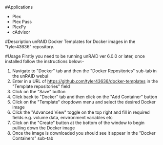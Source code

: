 #Applications
* Plex
* Plex Pass
* PlexPy
* cAdvisor

#Description
unRAID Docker Templates for Docker images in the "tyler43636" repository.

#Usage
Firstly you need to be running unRAID ver 6.0.0 or later, once installed follow the instructions below:-

1. Navigate to "Docker" tab and then the "Docker Repositories" sub-tab in the unRAID webui
2. Enter in a URL of https://github.com/tyler43636/docker-templates in the "Template repositories" field
3. Click on the "Save" button
4. Click back to "Docker" tab and then click on the "Add Container" button
5. Click on the "Template" dropdown menu and select the desired Docker image
6. Click the "Advanced View" toggle on the top right and fill in required fields e.g. volume data, environment variables etc
7. Click on the "Create" button at the bottom of the window to begin pulling down the Docker image
8. Once the image is downloaded you should see it appear in the "Docker Containers" sub-tab
